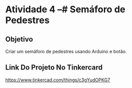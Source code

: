 # Atividade 4 –# Semáforo de Pedestres

## Objetivo
Criar um semáforo de pedestres usando Arduino e botão.

## Link Do Projeto No Tinkercard
 https://www.tinkercad.com/things/c3gYudOPKG7